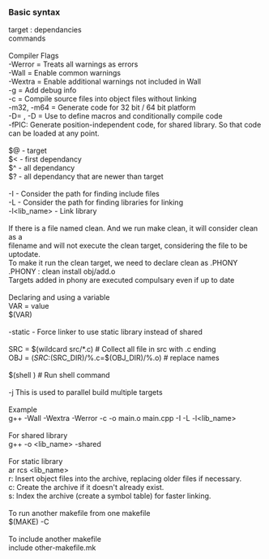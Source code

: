 ### Basic syntax</br>
target : dependancies</br>
	commands</br>
</br>
Compiler Flags</br>
-Werror = Treats all warnings as errors</br>
-Wall = Enable common warnings</br>
-Wextra = Enable additional warnings not included in Wall</br>
-g = Add debug info</br>
-c = Compile source files into object files without linking</br>
-m32, -m64 = Generate code for 32 bit / 64 bit platform</br>
-D<MACRO>=<value> , -D<MACRO> = Use to define macros and conditionally compile code</br>
-fPIC: Generate position-independent code, for shared library. So that code can be loaded at any point.</br>
</br>
$@ - target</br>
$< - first dependancy</br>
$^ - all dependancy</br>
$? - all dependancy that are newer than target</br>
</br>
-I<path> - Consider the path for finding include files</br>
-L<path> - Consider the path for finding libraries for linking</br>
-l<lib_name> - Link library</br>
</br>
If there is a file named clean. And we run make clean, it will consider clean as a</br>
filename and will not execute the clean target, considering the file to be uptodate.</br>
To make it run the clean target, we need to declare clean as .PHONY</br>
.PHONY : clean install obj/add.o</br>
Targets added in phony are executed compulsary even if up to date</br>
</br>
Declaring and using a variable</br>
VAR = value</br>
$(VAR)</br>
</br>
-static - Force linker to use static library instead of shared</br>
</br>
SRC = $(wildcard src/*.c)   # Collect all file in src with .c ending</br>
OBJ = $(SRC:$(SRC_DIR)/%.c=$(OBJ_DIR)/%.o) 			# replace names</br>
</br>
$(shell <cmd>)   # Run shell command</br>
</br>
-j<number> This is used to parallel build multiple targets</br>
</br>
Example</br>
g++ -Wall -Wextra -Werror -c -o main.o main.cpp -I<path> -L<path> -l<lib_name></br>
</br>
For shared library</br>
g++ -o <lib_name> <files> -shared</br>
</br>
For static library</br>
ar rcs <lib_name> <files> </br>
r: Insert object files into the archive, replacing older files if necessary.</br>
c: Create the archive if it doesn't already exist.</br>
s: Index the archive (create a symbol table) for faster linking.</br>
</br>
To run another makefile from one makefile</br>
$(MAKE) -C <directory> <target></br>
</br>
To include another makefile</br>
include other-makefile.mk</br>
